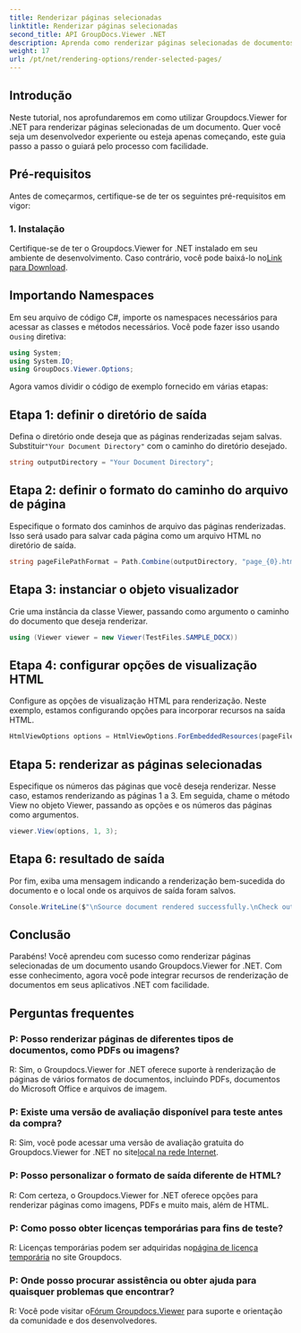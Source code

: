 ```yaml
---
title: Renderizar páginas selecionadas
linktitle: Renderizar páginas selecionadas
second_title: API GroupDocs.Viewer .NET
description: Aprenda como renderizar páginas selecionadas de documentos usando Groupdocs.Viewer for .NET. Tutorial passo a passo com exemplos de código incluídos.
weight: 17
url: /pt/net/rendering-options/render-selected-pages/
---
```

## Introdução

Neste tutorial, nos aprofundaremos em como utilizar Groupdocs.Viewer for .NET para renderizar páginas selecionadas de um documento. Quer você seja um desenvolvedor experiente ou esteja apenas começando, este guia passo a passo o guiará pelo processo com facilidade.

## Pré-requisitos

Antes de começarmos, certifique-se de ter os seguintes pré-requisitos em vigor:

### 1. Instalação

 Certifique-se de ter o Groupdocs.Viewer for .NET instalado em seu ambiente de desenvolvimento. Caso contrário, você pode baixá-lo no[Link para Download](https://releases.groupdocs.com/viewer/net/).

## Importando Namespaces

Em seu arquivo de código C#, importe os namespaces necessários para acessar as classes e métodos necessários. Você pode fazer isso usando o`using` diretiva:

```csharp
using System;
using System.IO;
using GroupDocs.Viewer.Options;
```

Agora vamos dividir o código de exemplo fornecido em várias etapas:

## Etapa 1: definir o diretório de saída

 Defina o diretório onde deseja que as páginas renderizadas sejam salvas. Substituir`"Your Document Directory"` com o caminho do diretório desejado.

```csharp
string outputDirectory = "Your Document Directory";
```

## Etapa 2: definir o formato do caminho do arquivo de página

Especifique o formato dos caminhos de arquivo das páginas renderizadas. Isso será usado para salvar cada página como um arquivo HTML no diretório de saída.

```csharp
string pageFilePathFormat = Path.Combine(outputDirectory, "page_{0}.html");
```

## Etapa 3: instanciar o objeto visualizador

Crie uma instância da classe Viewer, passando como argumento o caminho do documento que deseja renderizar.

```csharp
using (Viewer viewer = new Viewer(TestFiles.SAMPLE_DOCX))
```

## Etapa 4: configurar opções de visualização HTML

Configure as opções de visualização HTML para renderização. Neste exemplo, estamos configurando opções para incorporar recursos na saída HTML.

```csharp
HtmlViewOptions options = HtmlViewOptions.ForEmbeddedResources(pageFilePathFormat);
```

## Etapa 5: renderizar as páginas selecionadas

Especifique os números das páginas que você deseja renderizar. Nesse caso, estamos renderizando as páginas 1 a 3. Em seguida, chame o método View no objeto Viewer, passando as opções e os números das páginas como argumentos.

```csharp
viewer.View(options, 1, 3);
```

## Etapa 6: resultado de saída

Por fim, exiba uma mensagem indicando a renderização bem-sucedida do documento e o local onde os arquivos de saída foram salvos.

```csharp
Console.WriteLine($"\nSource document rendered successfully.\nCheck output in {outputDirectory}.");
```

## Conclusão

Parabéns! Você aprendeu com sucesso como renderizar páginas selecionadas de um documento usando Groupdocs.Viewer for .NET. Com esse conhecimento, agora você pode integrar recursos de renderização de documentos em seus aplicativos .NET com facilidade.

## Perguntas frequentes

### P: Posso renderizar páginas de diferentes tipos de documentos, como PDFs ou imagens?

R: Sim, o Groupdocs.Viewer for .NET oferece suporte à renderização de páginas de vários formatos de documentos, incluindo PDFs, documentos do Microsoft Office e arquivos de imagem.

### P: Existe uma versão de avaliação disponível para teste antes da compra?

 R: Sim, você pode acessar uma versão de avaliação gratuita do Groupdocs.Viewer for .NET no site[local na rede Internet](https://releases.groupdocs.com/).

### P: Posso personalizar o formato de saída diferente de HTML?

R: Com certeza, o Groupdocs.Viewer for .NET oferece opções para renderizar páginas como imagens, PDFs e muito mais, além de HTML.

### P: Como posso obter licenças temporárias para fins de teste?

R: Licenças temporárias podem ser adquiridas no[página de licença temporária](https://purchase.groupdocs.com/temporary-license/) no site Groupdocs.

### P: Onde posso procurar assistência ou obter ajuda para quaisquer problemas que encontrar?

 R: Você pode visitar o[Fórum Groupdocs.Viewer](https://forum.groupdocs.com/c/viewer/9) para suporte e orientação da comunidade e dos desenvolvedores.